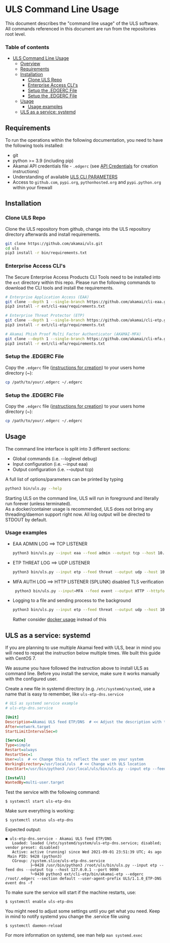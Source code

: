 # ULS Command Line Usage

This document describes the "command line usage" of the ULS software.  
All commands referenced in this document are run from the repositories root level.

### Table of contents

- [ULS Command Line Usage](#uls-command-line-usage)
    - [Overview](#overview)
  - [Requirements](#requirements)
  - [Installation](#installation)
    - [Clone ULS Repo](#clone-uls-repo)
    - [Enterprise Access CLI's](#enterprise-access-clis)
    - [Setup the .EDGERC File](#setup-the-edgerc-file)
    - [Setup the .EDGERC File](#setup-the-edgerc-file-1)
  - [Usage](#usage)
    - [Usage examples](#usage-examples)
  - [ULS as a service: systemd](#uls-as-a-service-systemd)

## Requirements
To run the operations within the following documentation, you need to have the following tools installed:
- git
- python >= 3.9 (including pip)
- Akamai API credentials file - `.edgerc` (see [API Credentials](AKAMAI_API_CREDENTIALS.md) for creation instructions)
- Understanding of available [ULS CLI PARAMETERS](ARGUMENTS_ENV_VARS.md)
- Access to `github.com`, `pypi.org`, `pythonhosted.org` and `pypi.python.org` within your firewall

## Installation
### Clone ULS Repo
Clone the ULS repository from github, change into the ULS repository directory afterwards and install requirements.
```bash
git clone https://github.com/akamai/uls.git
cd uls
pip3 install -r bin/requirements.txt
```

### Enterprise Access CLI's
The Secure Enterprise Access Products CLI Tools need to be installed into the `ext` directory within this repo.
Please run the following commands to download the CLI tools and install the requirements.
```bash
# Enterprise Application Access (EAA)
git clone --depth 1 --single-branch https://github.com/akamai/cli-eaa.git ext/cli-eaa && \
pip3 install -r ext/cli-eaa/requirements.txt

# Enterprise Threat Protector (ETP)
git clone --depth 1 --single-branch https://github.com/akamai/cli-etp.git ext/cli-etp && \
pip3 install -r ext/cli-etp/requirements.txt

# Akamai Phish Proof Multi Factor Authenticator (AKAMAI-MFA)
git clone --depth 1 --single-branch https://github.com/akamai/cli-mfa.git ext/cli-mfa && \
pip3 install -r ext/cli-mfa/requirements.txt
```

### Setup the .EDGERC File
Copy the `.edgerc` file ([instructions for creation](AKAMAI_API_CREDENTIALS.md)) to your users home directory (~):
```bash
cp /path/to/your/.edgerc ~/.edgerc
```
### Setup the .EDGERC File
Copy the `.edgerc` file ([instructions for creation](AKAMAI_API_CREDENTIALS.md)) to your users home directory (~):
```bash
cp /path/to/your/.edgerc ~/.edgerc
```

## Usage
The command line interface is split into 3 different sections:
- Global commands (i.e. --loglevel debug)
- Input configuration (i.e. --input eaa)
- Output configuration (i.e. --output tcp)

A full list of options/parameters can be printed by typing
```bash
python3 bin/uls.py --help
```

Starting ULS on the command line, ULS will run in foreground and literally run forever (unless terminated).  
As a docker/container usage is recommended, ULS does not bring any threading/daemon support right now.
All log output will be directed to STDOUT by default.

### Usage examples

- EAA ADMIN LOG ==> TCP LISTENER
    ```bash
    python3 bin/uls.py --input eaa --feed admin --output tcp --host 10.10.10.200 --port 9090
    ```

- ETP THREAT LOG ==> UDP LISTENER
    ```bash
    python3 bin/uls.py --input etp --feed threat --output udp --host 10.10.10.200 --port 9090
    ```
- MFA AUTH LOG ==> HTTP LISTENER (SPLUNK) 
  disabled TLS verification
  ```bash
   python3 bin/uls.py --input=MFA --feed event --output HTTP --httpformat '{"event": %s}' --httpauthheader '{"Authorization": "Splunk xxxxxxxx-xxxx-xxxx-xxxx-xxxxxxxxxxxx"}' --httpurl "https://127.0.0.1:9091/services/collector/event" --httpinsecure
  ```

- Logging to a file and sending process to the background
    ```bash
    python3 bin/uls.py --input etp --feed threat --output udp --host 10.10.10.200 --port 9090 &> /path/to/my/logfile &
    ```
  Rather consider [docker usage](./DOCKER_USAGE.md) instead of this

## ULS as a service: systemd

If you are planning to use multiple Akamai feed with ULS, bear in mind you will need to repeat the instruction below multiple times. We built this guide with CentOS 7.

We assume you have followed the instruction above to install ULS as command line.
Before you install the service, make sure it works manually with the configured user.

Create a new file in systemd directory (e.g. `/etc/systemd/system`), use a name that is easy to remember, like `uls-etp-dns.service`

```INI
# ULS as systemd service example
# uls-etp-dns.service

[Unit]
Description=Akamai ULS feed ETP/DNS  # << Adjust the description with the feed name
After=network.target
StartLimitIntervalSec=0

[Service]
Type=simple
Restart=always
RestartSec=1
User=uls  # << Change this to reflect the user on your system 
WorkingDirectory=/usr/local/uls  # << Change with ULS location
ExecStart=/usr/bin/python3 /usr/local/uls/bin/uls.py --input etp --feed dns --output tcp --host 127.0.0.1 --port 9090  # << Adjust python path and uls path

[Install]
WantedBy=multi-user.target
```

Test the service with the following command:
```
$ systemctl start uls-etp-dns
```

Make sure everything is working:

```
$ systemctl status uls-etp-dns
```

Expected output:

```
● uls-etp-dns.service - Akamai ULS feed ETP/DNS
   Loaded: loaded (/etc/systemd/system/uls-etp-dns.service; disabled; vendor preset: disabled)
   Active: active (running) since Wed 2021-09-01 23:51:39 UTC; 4s ago
 Main PID: 9428 (python3)
   CGroup: /system.slice/uls-etp-dns.service
           ├─9428 /usr/bin/python3 /root/uls/bin/uls.py --input etp --feed dns --output tcp --host 127.0.0.1 --port 9090
           └─9430 python3 ext/cli-etp/bin/akamai-etp --edgerc /root/.edgerc --section default --user-agent-prefix ULS/1.1.0_ETP-DNS event dns -f
```

To make sure the service will start if the machine restarts, use:

```
$ systemctl enable uls-etp-dns
```

You might need to adjust some settings until you get what you need. Keep in mind to notify systemd you change the .service file using

```
$ systemctl daemon-reload
```

For more information on systemd, see man help `man systemd.exec`